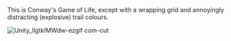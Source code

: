 This is Conway's Game of Life, except with a wrapping grid and annoyingly distracting (explosive) trail colours.


![Unity_llgtkIMWdw-ezgif com-cut](https://github.com/user-attachments/assets/d2a5cf45-fa11-463a-951b-7f26b4efe398)
